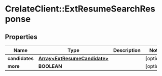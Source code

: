 # CrelateClient::ExtResumeSearchResponse

## Properties
Name | Type | Description | Notes
------------ | ------------- | ------------- | -------------
**candidates** | [**Array&lt;ExtResumeCandidate&gt;**](ExtResumeCandidate.md) |  | [optional] 
**more** | **BOOLEAN** |  | [optional] 


